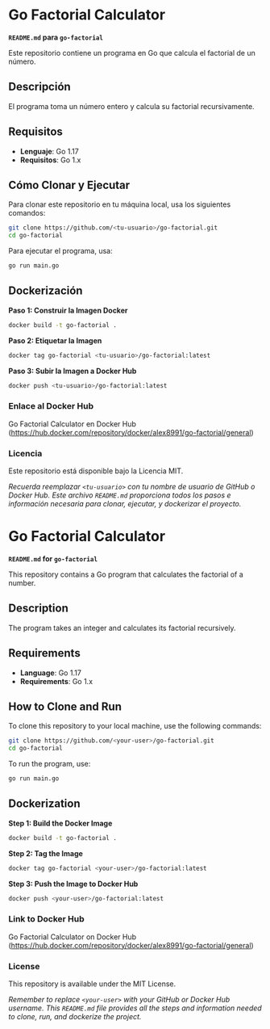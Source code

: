 # **Go Factorial Calculator**

**`README.md` para `go-factorial`**

Este repositorio contiene un programa en Go que calcula el factorial de un número.

## Descripción

El programa toma un número entero y calcula su factorial recursivamente.

## Requisitos

- **Lenguaje**: Go 1.17
- **Requisitos**: Go 1.x

## Cómo Clonar y Ejecutar

Para clonar este repositorio en tu máquina local, usa los siguientes comandos:

```bash
git clone https://github.com/<tu-usuario>/go-factorial.git
cd go-factorial
```

Para ejecutar el programa, usa:

```bash
go run main.go
```

## Dockerización

**Paso 1: Construir la Imagen Docker**
```bash
docker build -t go-factorial .
```
**Paso 2: Etiquetar la Imagen**
```bash
docker tag go-factorial <tu-usuario>/go-factorial:latest
```
**Paso 3: Subir la Imagen a Docker Hub**
```bash
docker push <tu-usuario>/go-factorial:latest
```

### Enlace al Docker Hub
Go Factorial Calculator en Docker Hub (https://hub.docker.com/repository/docker/alex8991/go-factorial/general)

### Licencia
Este repositorio está disponible bajo la Licencia MIT.

*Recuerda reemplazar `<tu-usuario>` con tu nombre de usuario de GitHub o Docker Hub. Este archivo `README.md` proporciona todos los pasos e información necesaria para clonar, ejecutar, y dockerizar el proyecto.*



# **Go Factorial Calculator**

**`README.md` for `go-factorial`**

This repository contains a Go program that calculates the factorial of a number.

## Description

The program takes an integer and calculates its factorial recursively.

## Requirements

- **Language**: Go 1.17
- **Requirements**: Go 1.x

## How to Clone and Run

To clone this repository to your local machine, use the following commands:

```bash
git clone https://github.com/<your-user>/go-factorial.git
cd go-factorial
```

To run the program, use:

```bash
go run main.go
```

## Dockerization

**Step 1: Build the Docker Image**
```bash
docker build -t go-factorial .
```
**Step 2: Tag the Image**
```bash
docker tag go-factorial <your-user>/go-factorial:latest
```
**Step 3: Push the Image to Docker Hub**
```bash
docker push <your-user>/go-factorial:latest
```

### Link to Docker Hub
Go Factorial Calculator on Docker Hub (https://hub.docker.com/repository/docker/alex8991/go-factorial/general)

### License
This repository is available under the MIT License.

*Remember to replace `<your-user>` with your GitHub or Docker Hub username. This `README.md` file provides all the steps and information needed to clone, run, and dockerize the project.*
